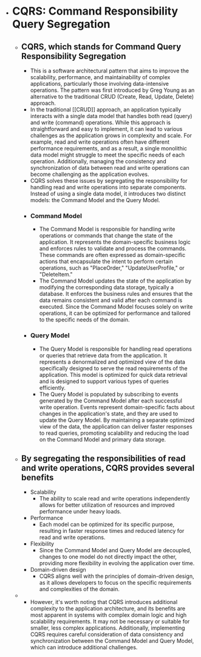 - # CQRS: Command Responsibility Query Segregation
	- ## CQRS, which stands for Command Query Responsibility Segregation
		- This is a software architectural pattern that aims to improve the scalability, performance, and maintainability of complex applications, particularly those involving data-intensive operations. The pattern was first introduced by Greg Young as an alternative to the traditional CRUD (Create, Read, Update, Delete) approach.
		- In the traditional [[CRUD]] approach, an application typically interacts with a single data model that handles both read (query) and write (command) operations. While this approach is straightforward and easy to implement, it can lead to various challenges as the application grows in complexity and scale. For example, read and write operations often have different performance requirements, and as a result, a single monolithic data model might struggle to meet the specific needs of each operation. Additionally, managing the consistency and synchronization of data between read and write operations can become challenging as the application evolves.
		- CQRS solves these issues by segregating the responsibility for handling read and write operations into separate components. Instead of using a single data model, it introduces two distinct models: the Command Model and the Query Model.
		- ### Command Model
			- The Command Model is responsible for handling write operations or commands that change the state of the application. It represents the domain-specific business logic and enforces rules to validate and process the commands. These commands are often expressed as domain-specific actions that encapsulate the intent to perform certain operations, such as "PlaceOrder," "UpdateUserProfile," or "DeleteItem."
			- The Command Model updates the state of the application by modifying the corresponding data storage, typically a database. It enforces the business rules and ensures that the data remains consistent and valid after each command is executed. Since the Command Model focuses solely on write operations, it can be optimized for performance and tailored to the specific needs of the domain.
		- ### Query Model
			- The Query Model is responsible for handling read operations or queries that retrieve data from the application. It represents a denormalized and optimized view of the data specifically designed to serve the read requirements of the application. This model is optimized for quick data retrieval and is designed to support various types of queries efficiently.
			- The Query Model is populated by subscribing to events generated by the Command Model after each successful write operation. Events represent domain-specific facts about changes in the application's state, and they are used to update the Query Model. By maintaining a separate optimized view of the data, the application can deliver faster responses to read queries, promoting scalability and reducing the load on the Command Model and primary data storage.
	- ## By segregating the responsibilities of read and write operations, CQRS provides several benefits
		- Scalability
			- The ability to scale read and write operations independently allows for better utilization of resources and improved performance under heavy loads.
		- Performance
			- Each model can be optimized for its specific purpose, resulting in faster response times and reduced latency for read and write operations.
		- Flexibility
			- Since the Command Model and Query Model are decoupled, changes to one model do not directly impact the other, providing more flexibility in evolving the application over time.
		- Domain-driven design
			- CQRS aligns well with the principles of domain-driven design, as it allows developers to focus on the specific requirements and complexities of the domain.
	-
		- However, it's worth noting that CQRS introduces additional complexity to the application architecture, and its benefits are most apparent in systems with complex domain logic and high scalability requirements. It may not be necessary or suitable for smaller, less complex applications. Additionally, implementing CQRS requires careful consideration of data consistency and synchronization between the Command Model and Query Model, which can introduce additional challenges.